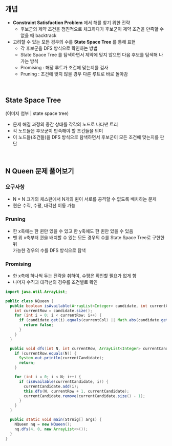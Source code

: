 ## 개념

- **Constraint Satisfaction Problem** 에서 해를 찾기 위한 전략
  - 후보군의 제약 조건을 점진적으로 체크하다가 후보군이 제약 조건을 만족할 수 없을 때 backtrack
- 고려할 수 있는 모든 경우의 수를 **State Space Tree** 를 통해 표현
  - 각 후보군을 DFS 방식으로 확인하는 방법
  - State Space Tree 를 탐색하면서 제약에 맞지 않으면 다음 후보를 탐색해 나가는 방식
  - Promising : 해당 루트가 조건에 맞는지를 검사
  - Pruning : 조건에 맞지 않을 경우 다른 루트로 바로 돌아감

<br>

## State Space Tree

(이미지 첨부 | state space tree)

- 문제 해결 과정의 중간 상태를 각각의 노드로 나타낸 트리
- 각 노드들은 후보군이 만족해야 할 조건들을 의미
- 이 노드들(조건들)을 DFS 방식으로 탐색하면서 후보군이 모든 조건에 맞는지를 판단

<br>

## N Queen 문제 풀어보기

### 요구사항

- N \* N 크기의 체스판에서 N개의 퀸이 서로를 공격할 수 없도록 배치하는 문제
- 퀸은 수직, 수평, 대각선 이동 가능

### Pruning

- 한 x축에는 한 퀸만 있을 수 있고 한 y축에도 한 퀸만 있을 수 있음
- 맨 위 x축부터 퀸을 배치할 수 있는 모든 경우의 수를 State Space Tree로 구현한 뒤<br>가능한 경우의 수를 DFS 방식으로 탐색

### Promising

- 한 x축에 하나씩 두는 전략을 취하여, 수평은 확인할 필요가 없게 함
- 나머지 수직과 대각선의 경우를 조건별로 확인

```java
import java.util.ArrayList;

public class NQueen {
  public boolean isAvailable(ArrayList<Integer> candidate, int currentCol) {
    int currentRow = candidate.size();
    for (int i = 0; i < currentRow; i++) {
      if (candidate.get(i).equals(currentCol) || Math.abs(candidate.get(i) - currentCol) == currentRow - i) {
        return false;
      }
    }
  }

  public void dfs(int N, int currentRow, ArrayList<Integer> currentCandidate) {
    if (currentRow.equals(N)) {
      System.out.println(currentCandidate);
      return;
    }

    for (int i = 0; i < N; i++) {
      if (isAvailable(currentCandidate, i)) {
        currentCandidate.add(i);
        this.dfs(N, currentRow + 1, currentCandidate);
        currentCandidate.remove(currentCandidate.size() - 1);
      }
    }
  }

  public static void main(Strnig[] args) {
    NQueen nq = new NQueen();
    nq.dfs(4, 0, new ArrayList<>());
  }
}
```
